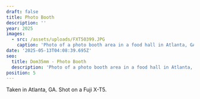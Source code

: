 ```yaml
---
draft: false
title: Photo Booth
description: ''
year: 2025
images:
  - src: /assets/uploads/FXT50399.JPG
    caption: 'Photo of a photo booth area in a food hall in Atlanta, GA (2025).'
date: '2025-05-13T04:08:39.695Z'
seo:
  title: Dom35mm - Photo Booth
  description: 'Photo of a photo booth area in a food hall in Atlanta, GA (2025).'
position: 5
---
```




Taken in Atlanta, GA. Shot on a Fuji X-T5.
